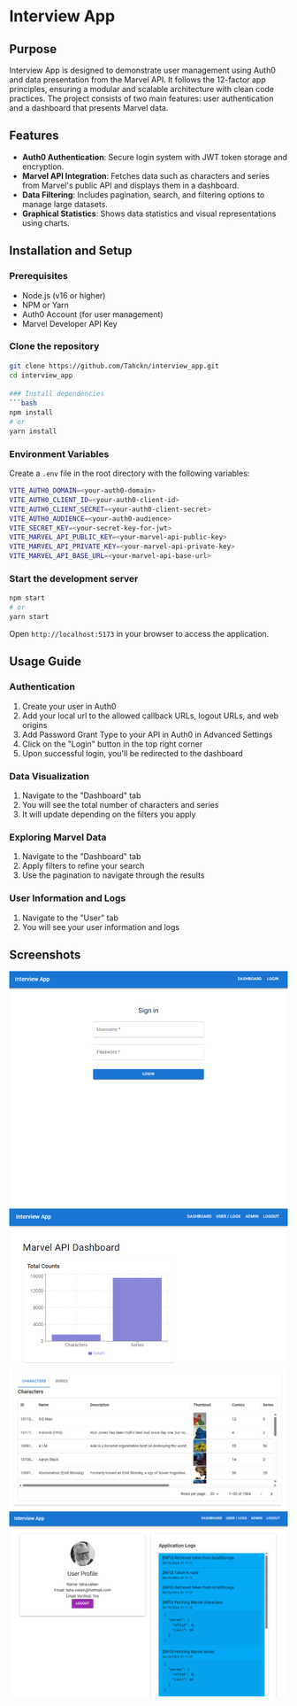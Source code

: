 # Interview App

## Purpose
Interview App is designed to demonstrate user management using Auth0 and data presentation from the Marvel API. It follows the 12-factor app principles, ensuring a modular and scalable architecture with clean code practices. The project consists of two main features: user authentication and a dashboard that presents Marvel data.

## Features
- **Auth0 Authentication**: Secure login system with JWT token storage and encryption.
- **Marvel API Integration**: Fetches data such as characters and series from Marvel's public API and displays them in a dashboard.
- **Data Filtering**: Includes pagination, search, and filtering options to manage large datasets.
- **Graphical Statistics**: Shows data statistics and visual representations using charts.

## Installation and Setup

### Prerequisites
- Node.js (v16 or higher)
- NPM or Yarn
- Auth0 Account (for user management)
- Marvel Developer API Key

### Clone the repository
```bash
git clone https://github.com/Tahckn/interview_app.git
cd interview_app

### Install dependencies
```bash
npm install
# or
yarn install
```

### Environment Variables
Create a `.env` file in the root directory with the following variables:
```bash
VITE_AUTH0_DOMAIN=<your-auth0-domain>
VITE_AUTH0_CLIENT_ID=<your-auth0-client-id>
VITE_AUTH0_CLIENT_SECRET=<your-auth0-client-secret>
VITE_AUTH0_AUDIENCE=<your-auth0-audience>
VITE_SECRET_KEY=<your-secret-key-for-jwt>
VITE_MARVEL_API_PUBLIC_KEY=<your-marvel-api-public-key>
VITE_MARVEL_API_PRIVATE_KEY=<your-marvel-api-private-key>
VITE_MARVEL_API_BASE_URL=<your-marvel-api-base-url>
```

### Start the development server
```bash
npm start
# or
yarn start
```
Open `http://localhost:5173` in your browser to access the application.

## Usage Guide


### Authentication
1. Create your user in Auth0
2. Add your local url to the allowed callback URLs, logout URLs, and web origins
3. Add Password Grant Type to your API in Auth0 in Advanced Settings
4. Click on the "Login" button in the top right corner
5. Upon successful login, you'll be redirected to the dashboard

### Data Visualization
1. Navigate to the "Dashboard" tab
2. You will see the total number of characters and series
3. It will update depending on the filters you apply

### Exploring Marvel Data
1. Navigate to the "Dashboard" tab
2. Apply filters to refine your search
3. Use the pagination to navigate through the results

### User Information and Logs
1. Navigate to the "User" tab
2. You will see your user information and logs



## Screenshots
![Login](./public/login.png)
![Dashboard](./public/dashboard.png)
![Dashboard](./public/dashboard-2.png)
![User](./public/user.png)


